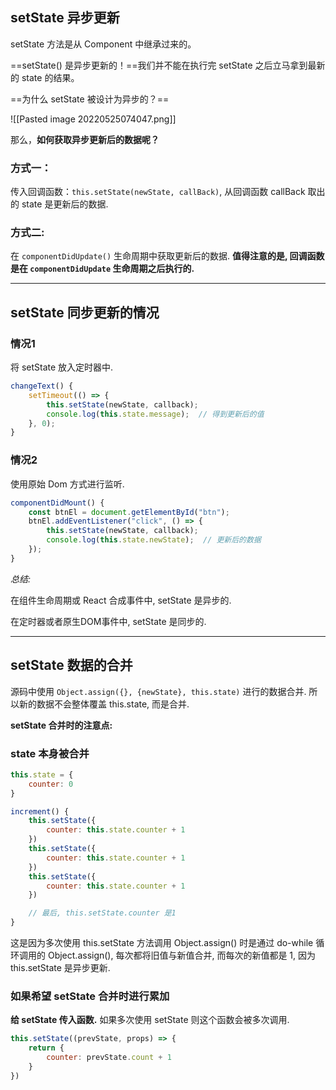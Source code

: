 ## setState 异步更新

setState 方法是从 Component 中继承过来的。

==setState() 是异步更新的！==我们并不能在执行完 setState 之后立马拿到最新的 state 的结果。

==为什么 setState 被设计为异步的？==

![[Pasted image 20220525074047.png]]

那么，**如何获取异步更新后的数据呢？**

### 方式一：

传入回调函数：`this.setState(newState, callBack)`, 从回调函数 callBack 取出的 state 是更新后的数据.


### 方式二:

在 `componentDidUpdate()` 生命周期中获取更新后的数据. **值得注意的是, 回调函数是在 `componentDidUpdate` 生命周期之后执行的.**



---
## setState 同步更新的情况

### 情况1

将 setState 放入定时器中.

```js
changeText() {
	setTimeout(() => {
		this.setState(newState, callback);
		console.log(this.state.message);  // 得到更新后的值
	}, 0);
}
```


### 情况2

使用原始 Dom 方式进行监听.

```js
componentDidMount() {
	const btnEl = document.getElementById("btn");
	btnEl.addEventListener("click", () => {
		this.setState(newState, callback);
		console.log(this.state.newState);  // 更新后的数据
	});
}
```

*总结:*

在组件生命周期或 React 合成事件中, setState 是异步的.

在定时器或者原生DOM事件中, setState 是同步的.



---
## setState 数据的合并

源码中使用 `Object.assign({}, {newState}, this.state)` 进行的数据合并. 所以新的数据不会整体覆盖 this.state, 而是合并.

**setState 合并时的注意点:**

### state 本身被合并

```js
this.state = {
	counter: 0
}

increment() {
	this.setState({
		counter: this.state.counter + 1
	})
	this.setState({
		counter: this.state.counter + 1
	})
	this.setState({
		counter: this.state.counter + 1
	})

	// 最后, this.setState.counter 是1
}
```

这是因为多次使用 this.setState 方法调用 Object.assign() 时是通过 do-while 循环调用的 Object.assign(), 每次都将旧值与新值合并, 而每次的新值都是 1, 因为 this.setState 是异步更新.


### 如果希望 setState 合并时进行累加

**给 setState 传入函数.** 如果多次使用 setState 则这个函数会被多次调用.

```js
this.setState((prevState, props) => {
	return {
		counter: prevState.count + 1
	}
})
```



